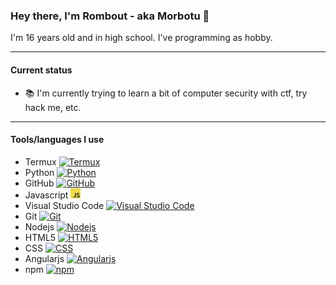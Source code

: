 ### Hey there, I'm Rombout - aka Morbotu 👋

I'm 16 years old and in high school. I've programming as hobby.

---

#### Current status

-   📚 I'm currently trying to learn a bit of computer security with ctf, try hack me, etc.

---

#### Tools/languages I use

-   Termux [<img width="16px" alt="Termux" src="https://termux.com/favicon.ico" />](https://termux.com/)
-   Python [<img width="16px" alt="Python" src=https://www.python.org/favicon.ico />](https://www.python.org/)
-   GitHub [<img width="16px" alt="GitHub" src="https://github.com/favicon.ico" />](https://github.com/)
-   Javascript [<img width="16px" alt="Javascript" src="https://raw.githubusercontent.com/github/explore/80688e429a7d4ef2fca1e82350fe8e3517d3494d/topics/javascript/javascript.png" />](https://www.javascript.com/)
-   Visual Studio Code [<img width="16px" alt="Visual Studio Code" src="https://code.visualstudio.com/favicon.ico" />](https://code.visualstudio.com/)
-   Git [<img width="16px" alt="Git" src="https://git-scm.com/favicon.ico" />](https://git-scm.com/)
-   Nodejs [<img width="16px" alt="Nodejs" src="https://nodejs.org/static/images/favicons/favicon.ico" />](https://nodejs.org/)
-   HTML5 [<img width="16px" alt="HTML5" src="https://upload.wikimedia.org/wikipedia/commons/thumb/6/61/HTML5_logo_and_wordmark.svg/240px-HTML5_logo_and_wordmark.svg.png" />](https://en.wikipedia.org/wiki/HTML5)
-   CSS [<img width="16px" alt="CSS" src="https://upload.wikimedia.org/wikipedia/commons/thumb/d/d5/CSS3_logo_and_wordmark.svg/240px-CSS3_logo_and_wordmark.svg.png" />](https://en.wikipedia.org/wiki/CSS)
-   Angularjs [<img width="16px" alt="Angularjs" src="https://angularjs.org/favicon.ico" />](https://angularjs.org/)
-   npm [<img width="16px" alt="npm" src="https://upload.wikimedia.org/wikipedia/commons/thumb/d/db/Npm-logo.svg/440px-Npm-logo.svg.png" />](https://www.npmjs.com/)
